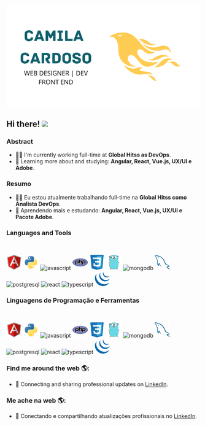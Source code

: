 <p align="center">
  <a href="#">
    <img align="center" width="790" src="signature.png" />
  </a>
</p>


## Hi there! <img src="https://raw.githubusercontent.com/iampavangandhi/iampavangandhi/master/gifs/Hi.gif" width="30px"></h2>

### Abstract

- 👨‍💻 I'm currently working full-time at **Global Hitss as DevOps**.
- 🌱 Learning more about and studying: **Angular, React, Vue.js, UX/UI e Adobe**.

### Resumo

- 👨‍💻 Eu estou atualmente trabalhando full-time na **Global Hitss como Analista DevOps**.
- 🌱 Aprendendo mais e estudando: **Angular, React, Vue.js, UX/UI e Pacote Adobe**.



### Languages and Tools

<br/>

<p align="left">
    <img
      src="https://github.com/devicons/devicon/blob/master/icons/angularjs/angularjs-original.svg"
      alt="angularjs"
      width="40"
      height="40"
    />
    <img
      src="https://github.com/devicons/devicon/blob/master/icons/python/python-original.svg"
      alt="python"
      width="40"
      height="40"
    />
    <img
      src="https://devicons.github.io/devicon/devicon.git/icons/javascript/javascript-original.svg"
      alt="javascript"
      width="40"
      height="40"
    />
    <img
      src="https://github.com/devicons/devicon/blob/master/icons/php/php-original.svg"
      alt="php"
      width="40"
      height="40"
    />
    <img
      src="https://github.com/devicons/devicon/blob/master/icons/css3/css3-original.svg"
      alt="css"
      width="40"
      height="40"
    />
    <img
      src="https://github.com/devicons/devicon/blob/master/icons/go/go-original.svg"
      alt="golang"
      width="40"
      height="40"
    />
    <img
      src="https://devicons.github.io/devicon/devicon.git/icons/mongodb/mongodb-original-wordmark.svg"
      alt="mongodb"
      width="40"
      height="40"
    />
    <img
      src="https://github.com/devicons/devicon/blob/master/icons/mysql/mysql-original.svg"
      alt="mysql"
      width="40"
      height="40"
    />
    <img
      src="https://devicons.github.io/devicon/devicon.git/icons/postgresql/postgresql-original-wordmark.svg"
      alt="postgresql"
      width="40"
      height="40"
    />
    <img
      src="https://devicons.github.io/devicon/devicon.git/icons/react/react-original-wordmark.svg"
      alt="react"
      width="40"
      height="40"
    />
    <img
      src="https://devicons.github.io/devicon/devicon.git/icons/typescript/typescript-original.svg"
      alt="typescript"
      width="40"
      height="40"
    />
     <img
      src="https://github.com/devicons/devicon/blob/master/icons/jquery/jquery-original.svg"
      alt="jquery"
      width="40"
      height="40"
    />


</p>

### Linguagens de Programação e Ferramentas

<br/>

<p align="left">
    <img
      src="https://github.com/devicons/devicon/blob/master/icons/angularjs/angularjs-original.svg"
      alt="angularjs"
      width="40"
      height="40"
    />
    <img
      src="https://github.com/devicons/devicon/blob/master/icons/python/python-original.svg"
      alt="python"
      width="40"
      height="40"
    />
    <img
      src="https://devicons.github.io/devicon/devicon.git/icons/javascript/javascript-original.svg"
      alt="javascript"
      width="40"
      height="40"
    />
    <img
      src="https://github.com/devicons/devicon/blob/master/icons/php/php-original.svg"
      alt="php"
      width="40"
      height="40"
    />
    <img
      src="https://github.com/devicons/devicon/blob/master/icons/css3/css3-original.svg"
      alt="css"
      width="40"
      height="40"
    />
    <img
      src="https://github.com/devicons/devicon/blob/master/icons/go/go-original.svg"
      alt="golang"
      width="40"
      height="40"
    />
    <img
      src="https://devicons.github.io/devicon/devicon.git/icons/mongodb/mongodb-original-wordmark.svg"
      alt="mongodb"
      width="40"
      height="40"
    />
    <img
      src="https://github.com/devicons/devicon/blob/master/icons/mysql/mysql-original.svg"
      alt="mysql"
      width="40"
      height="40"
    />
    <img
      src="https://devicons.github.io/devicon/devicon.git/icons/postgresql/postgresql-original-wordmark.svg"
      alt="postgresql"
      width="40"
      height="40"
    />
    <img
      src="https://devicons.github.io/devicon/devicon.git/icons/react/react-original-wordmark.svg"
      alt="react"
      width="40"
      height="40"
    />
    <img
      src="https://devicons.github.io/devicon/devicon.git/icons/typescript/typescript-original.svg"
      alt="typescript"
      width="40"
      height="40"
    />
     <img
      src="https://github.com/devicons/devicon/blob/master/icons/jquery/jquery-original.svg"
      alt="jquery"
      width="40"
      height="40"
    />


</p>

### Find me around the web 🌎:

- 💼 Connecting and sharing professional updates on <a href="https://www.linkedin.com/in/camila-n-cardoso/">LinkedIn</a>.

### Me ache na web 🌎:

- 💼 Conectando e compartilhando atualizações profissionais no <a href="https://www.linkedin.com/in/camila-n-cardoso/">LinkedIn</a>.
